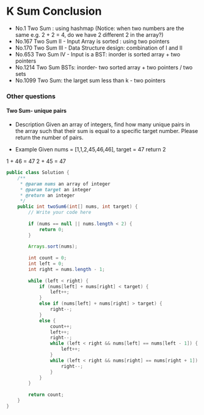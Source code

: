 # K Sum Conclusion
- No.1 Two Sum : using hashmap (Notice: when two numbers are the same e.g. 2 + 2 = 4, do we have 2 different 2 in the array?)
- No.167 Two Sum II - Input Array is sorted : using two pointers
- No.170 Two Sum III - Data Structure design: combination of I and II
- No.653 Two Sum IV - Input is a BST: inorder is sorted array + two pointers
- No.1214 Two Sum BSTs: inorder- two sorted array + two pointers / two sets 
- No.1099 Two Sum: the larget sum less than k - two pointers 

### Other questions
#### Two Sum- unique pairs
- Description
Given an array of integers, find how many unique pairs in the array such that their sum is equal to a specific target number. Please return the number of pairs.

- Example
Given nums = [1,1,2,45,46,46], target = 47
return 2

1 + 46 = 47
2 + 45 = 47

```Java
public class Solution {
    /**
     * @param nums an array of integer
     * @param target an integer
     * @return an integer
     */
    public int twoSum6(int[] nums, int target) {
        // Write your code here
        
        if (nums == null || nums.length < 2) {
            return 0;
        }
        
        Arrays.sort(nums);
        
        int count = 0;
        int left = 0;
        int right = nums.length - 1;
        
        while (left < right) {
            if (nums[left] + nums[right] < target) {
                left++;
            }
            else if (nums[left] + nums[right] > target) {
                right--;
            }
            else {
                count++;
                left++;
                right--;
                while (left < right && nums[left] == nums[left - 1]) {
                    left++;
                }
                while (left < right && nums[right] == nums[right + 1]) {
                    right--;
                }
            }
        }
        
        return count;
    }
}
```
